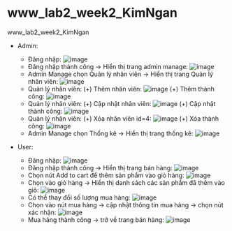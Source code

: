 # www_lab2_week2_KimNgan
www_lab2_week2_KimNgan
- Admin:
  + Đăng nhập: ![image](https://github.com/iamngo/www_lab2_week2_KimNgan/assets/88821216/20c7a954-e3b3-4c4b-a69f-55d237778ca5)
  + Đăng nhập thành công -> Hiển thị trang admin manage: ![image](https://github.com/iamngo/www_lab2_week2_KimNgan/assets/88821216/a6225fef-3c32-4465-90fb-be947bea4a27)
  + Admin Manage chọn Quản lý nhân viên -> Hiển thị trang Quản lý nhân viên: ![image](https://github.com/iamngo/www_lab2_week2_KimNgan/assets/88821216/8883ed59-1ad9-479c-9843-d5e71095858d)
  + Quản lý nhân viên: (+) Thêm nhân viên: ![image](https://github.com/iamngo/www_lab2_week2_KimNgan/assets/88821216/89635daf-1207-4d99-ab50-bd4dac984bdd)
                  (+) Thêm thành công: ![image](https://github.com/iamngo/www_lab2_week2_KimNgan/assets/88821216/2e40630c-f2ac-41d8-b89c-3ebbfebe2bd6)
  + Quản lý nhân viên: (+) Cập nhật nhân viên: ![image](https://github.com/iamngo/www_lab2_week2_KimNgan/assets/88821216/97c7f684-ed18-4993-ae1e-6373e522cdb8)
                  (+) Cập nhật thành công: ![image](https://github.com/iamngo/www_lab2_week2_KimNgan/assets/88821216/4e14f508-d638-43b1-b25a-6bcfa8065320)
  + Quản lý nhân viên: (+) Xóa nhân viên id=4: ![image](https://github.com/iamngo/www_lab2_week2_KimNgan/assets/88821216/494b81ab-1dfc-4a8c-9f5d-a80ae84ddbb3)
                  (+) Xóa thành công: ![image](https://github.com/iamngo/www_lab2_week2_KimNgan/assets/88821216/286efa12-f45b-4726-96ed-9bf0481261d1)
  + Admin Manage chọn Thống kê -> Hiển thị trang thống kê: ![image](https://github.com/iamngo/www_lab2_week2_KimNgan/assets/88821216/29803bd1-78c6-4716-b7cc-9f723ffe672f)

- User:
  + Đăng nhập: ![image](https://github.com/iamngo/www_lab2_week2_KimNgan/assets/88821216/b50fb546-5f84-4560-8655-698b038b824f)
  + Đăng nhập thành công -> Hiển thị trang bán hàng: ![image](https://github.com/iamngo/www_lab2_week2_KimNgan/assets/88821216/901013aa-3c97-4892-b359-65c1ba6dd448)
  + Chọn nút Add to cart để thêm sản phẩm vào giỏ hàng: ![image](https://github.com/iamngo/www_lab2_week2_KimNgan/assets/88821216/1b5c8c35-f8cb-4574-bc8c-53c4169b106d)
  + Chọn vào giỏ hàng -> Hiển thị danh sách các sản phẩm đã thêm vào giỏ: ![image](https://github.com/iamngo/www_lab2_week2_KimNgan/assets/88821216/ce298c59-bc78-4f4b-a569-3bbba108948a)
  + Có thể thay đổi số lượng mua hàng: ![image](https://github.com/iamngo/www_lab2_week2_KimNgan/assets/88821216/3ba05118-a57a-4041-9ed2-c317bcceedf2)
  + Chọn vào nút mua hàng -> cập nhật thông tin mua hàng -> chọn nút xác nhận: ![image](https://github.com/iamngo/www_lab2_week2_KimNgan/assets/88821216/9c20681c-1705-444f-8dc1-78609566ff15)
  + Mua hàng thành công -> trở về trang bán hàng: ![image](https://github.com/iamngo/www_lab2_week2_KimNgan/assets/88821216/5d6c63a0-e6c2-48f8-ad19-b6d87dcb36ce)












